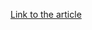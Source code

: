 [Link to the article](https://www.bleepingcomputer.com/news/security/connectoncall-breach-exposes-health-data-of-over-910-000-patients/)
